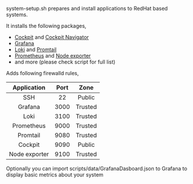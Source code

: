 system-setup.sh prepares and install applications to RedHat based systems. 

It installs the following packages,

- [Cockpit](https://cockpit-project.org/) and [Cockpit Navigator](https://github.com/45Drives/cockpit-navigator)
- [Grafana](https://grafana.com/)
- [Loki](https://grafana.com/oss/loki/) and [Promtail](https://grafana.com/docs/loki/latest/clients/promtail/)
- [Prometheus](https://prometheus.io/) and [Node exporter](https://github.com/prometheus/node_exporter)
- and more (please check script for full list)

Adds following firewalld rules,

| Application | Port | Zone |
|:-----------:|:----:|:----:|
| SSH | 22 | Public |
| Grafana | 3000 | Trusted |
| Loki | 3100 | Trusted |
| Prometheus | 9000 | Trusted |
| Promtail | 9080 | Trusted |
| Cockpit | 9090 | Public |
| Node exporter | 9100 | Trusted |

Optionally you can import scripts/data/GrafanaDasboard.json to Grafana to display basic metrics about your system
